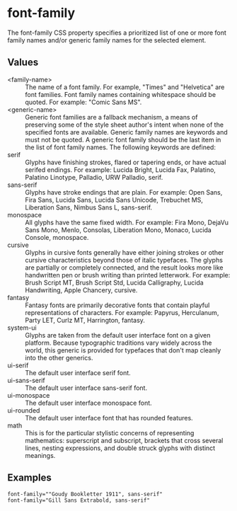 # font-family

The font-family CSS property specifies a prioritized list of one or more font family names and/or generic family names for the selected element.

## Values

<dl>
<dt>&lt;family-name&gt;</dt>
<dd>The name of a font family. For example, "Times" and "Helvetica" are font families. Font family names containing whitespace should be quoted. For example: "Comic Sans MS".</dd>
<dt>&lt;generic-name&gt;</dt>
<dd>Generic font families are a fallback mechanism, a means of preserving some of the style sheet author's intent when none of the specified fonts are available. Generic family names are keywords and must not be quoted. A generic font family should be the last item in the list of font family names. The following keywords are defined:</dd>
<dt>serif</dt>
<dd>Glyphs have finishing strokes, flared or tapering ends, or have actual serifed endings.
For example: Lucida Bright, Lucida Fax, Palatino, Palatino Linotype, Palladio, URW Palladio, serif.</dd>
<dt>sans-serif</dt>
<dd>Glyphs have stroke endings that are plain.
For example: Open Sans, Fira Sans, Lucida Sans, Lucida Sans Unicode, Trebuchet MS, Liberation Sans, Nimbus Sans L, sans-serif.</dd>
<dt>monospace</dt>
<dd>All glyphs have the same fixed width.
For example: Fira Mono, DejaVu Sans Mono, Menlo, Consolas, Liberation Mono, Monaco, Lucida Console, monospace.</dd>
<dt>cursive</dt>
<dd>Glyphs in cursive fonts generally have either joining strokes or other cursive characteristics beyond those of italic typefaces. The glyphs are partially or completely connected, and the result looks more like handwritten pen or brush writing than printed letterwork.
For example: Brush Script MT, Brush Script Std, Lucida Calligraphy, Lucida Handwriting, Apple Chancery, cursive.</dd>
<dt>fantasy</dt>
<dd>Fantasy fonts are primarily decorative fonts that contain playful representations of characters.
For example: Papyrus, Herculanum, Party LET, Curlz MT, Harrington, fantasy.</dd>
<dt>system-ui</dt>
<dd>Glyphs are taken from the default user interface font on a given platform. Because typographic traditions vary widely across the world, this generic is provided for typefaces that don't map cleanly into the other generics.</dd>
<dt>ui-serif</dt>
<dd>The default user interface serif font.</dd>
<dt>ui-sans-serif</dt>
<dd>The default user interface sans-serif font.</dd>
<dt>ui-monospace</dt>
<dd>The default user interface monospace font.</dd>
<dt>ui-rounded</dt>
<dd>The default user interface font that has rounded features.</dd>
<dt>math</dt>
<dd>This is for the particular stylistic concerns of representing mathematics: superscript and subscript, brackets that cross several lines, nesting expressions, and double struck glyphs with distinct meanings.</dd>
</dl>

## Examples

```
font-family=""Goudy Bookletter 1911", sans-serif"
font-family="Gill Sans Extrabold, sans-serif"
```
